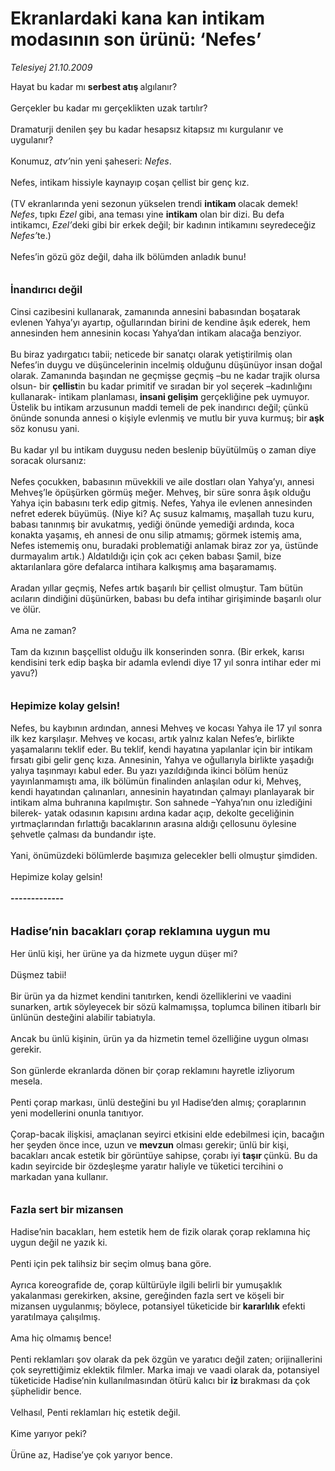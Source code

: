 # Ekranlardaki kana kan intikam modasının son ürünü: ‘Nefes’

*Telesiyej 21.10.2009*

<div class="taraf_structure_2col_1zq">
<div class="margen_n">



 <p>Hayat bu kadar mı <b>serbest atış </b>algılanır? <br/><br/>Gerçekler bu kadar mı gerçeklikten uzak tartılır? <br/><br/>Dramaturji denilen şey bu kadar hesapsız kitapsız mı kurgulanır ve uygulanır? <br/><br/>Konumuz, <i>atv’</i>nin yeni şaheseri: <i>Nefes</i>. <br/><br/>Nefes, intikam hissiyle kaynayıp coşan çellist bir genç kız. <br/><br/>(TV ekranlarında yeni sezonun yükselen trendi <b>intikam </b>olacak demek! <i>Nefes</i>, tıpkı <i>Ezel</i> gibi, ana teması yine <b>intikam</b> olan bir dizi. Bu defa intikamcı, <i>Ezel’</i>deki gibi bir erkek değil; bir kadının intikamını seyredeceğiz <i>Nefes’</i>te.) <br/><br/>Nefes’in gözü göz değil, daha ilk bölümden anladık bunu! <b><br/><br/><br/><font size="3">İnandırıcı değil</font></b> <br/><br/>Cinsi cazibesini kullanarak, zamanında annesini babasından boşatarak evlenen Yahya’yı ayartıp, oğullarından birini de kendine âşık ederek, hem annesinden hem annesinin kocası Yahya’dan intikam alacağa benziyor. <br/><br/>Bu biraz yadırgatıcı tabii; neticede bir sanatçı olarak yetiştirilmiş olan Nefes’in duygu ve düşüncelerinin incelmiş olduğunu düşünüyor insan doğal olarak. Zamanında başından ne geçmişse geçmiş –bu ne kadar trajik olursa olsun- bir <b>çellist</b>in bu kadar primitif ve sıradan bir yol seçerek –kadınlığını kullanarak- intikam planlaması, <b>insani gelişim</b> gerçekliğine pek uymuyor. Üstelik bu intikam arzusunun maddi temeli de pek inandırıcı değil; çünkü önünde sonunda annesi o kişiyle evlenmiş ve mutlu bir yuva kurmuş; bir<b> aşk</b> söz konusu yani. <br/><br/>Bu kadar yıl bu intikam duygusu neden beslenip büyütülmüş o zaman diye soracak olursanız: <br/><br/>Nefes çocukken, babasının müvekkili ve aile dostları olan Yahya’yı, annesi Mehveş’le öpüşürken görmüş meğer. Mehveş, bir süre sonra âşık olduğu Yahya için babasını terk edip gitmiş. Nefes, Yahya ile evlenen annesinden nefret ederek büyümüş. (Niye ki? Aç susuz kalmamış, maşallah tuzu kuru, babası tanınmış bir avukatmış, yediği önünde yemediği ardında, koca konakta yaşamış, eh annesi de onu silip atmamış; görmek istemiş ama, Nefes istememiş onu, buradaki problematiği anlamak biraz zor ya, üstünde durmayalım artık.) Aldatıldığı için çok acı çeken babası Şamil, bize aktarılanlara göre defalarca intihara kalkışmış ama başaramamış. <br/><br/>Aradan yıllar geçmiş, Nefes artık başarılı bir çellist olmuştur. Tam bütün acıların dindiğini düşünürken, babası bu defa intihar girişiminde başarılı olur ve ölür. <br/><br/>Ama ne zaman? <br/><br/>Tam da kızının başçellist olduğu ilk konserinden sonra. (Bir erkek, karısı kendisini terk edip başka bir adamla evlendi diye 17 yıl sonra intihar eder mi yavu?)<b> <br/><br/><br/><font size="3">Hepimize kolay gelsin!</font></b><font size="3"> <br/></font><br/>Nefes, bu kaybının ardından, annesi Mehveş ve kocası Yahya ile 17 yıl sonra ilk kez karşılaşır. Mehveş ve kocası, artık yalnız kalan Nefes’e, birlikte yaşamalarını teklif eder. Bu teklif, kendi hayatına yapılanlar için bir intikam fırsatı gibi gelir genç kıza. Annesinin, Yahya ve oğullarıyla birlikte yaşadığı yalıya taşınmayı kabul eder. Bu yazı yazıldığında ikinci bölüm henüz yayınlanmamıştı ama, ilk bölümün finalinden anlaşılan odur ki, Mehveş, kendi hayatından çalınanları, annesinin hayatından çalmayı planlayarak bir intikam alma buhranına kapılmıştır. Son sahnede –Yahya’nın onu izlediğini bilerek- yatak odasının kapısını ardına kadar açıp, dekolte geceliğinin yırtmaçlarından fırlattığı bacaklarının arasına aldığı çellosunu öylesine şehvetle çalması da bundandır işte. <br/><br/>Yani, önümüzdeki bölümlerde başımıza gelecekler belli olmuştur şimdiden. <br/><br/>Hepimize kolay gelsin!<b> <br/><br/>-------------</b> <br/><br/><br/><font size="4"><strong>Hadise’nin bacakları çorap reklamına uygun mu</strong></font> <br/><br/>Her ünlü kişi, her ürüne ya da hizmete uygun düşer mi? <br/><br/>Düşmez tabii! <br/><br/>Bir ürün ya da hizmet kendini tanıtırken, kendi özelliklerini ve vaadini sunarken, artık söyleyecek bir sözü kalmamışsa, toplumca bilinen itibarlı bir ünlünün desteğini alabilir tabiatıyla. <br/><br/>Ancak bu ünlü kişinin, ürün ya da hizmetin temel özelliğine uygun olması gerekir. <br/><br/>Son günlerde ekranlarda dönen bir çorap reklamını hayretle izliyorum mesela. <br/><br/>Penti çorap markası, ünlü desteğini bu yıl Hadise’den almış; çoraplarının yeni modellerini onunla tanıtıyor. <br/><br/>Çorap-bacak ilişkisi, amaçlanan seyirci etkisini elde edebilmesi için, bacağın her şeyden önce ince, uzun ve <b>mevzun</b> olması gerekir; ünlü bir kişi, bacakları ancak estetik bir görüntüye sahipse, çorabı iyi <b>taşır </b>çünkü. Bu da kadın seyircide bir özdeşleşme yaratır haliyle ve tüketici tercihini o markadan yana kullanır.<b> <br/><br/><br/><font size="3">Fazla sert bir mizansen</font></b> <br/><br/>Hadise’nin bacakları, hem estetik hem de fizik olarak çorap reklamına hiç uygun değil ne yazık ki. <br/><br/>Penti için pek talihsiz bir seçim olmuş bana göre. <br/><br/>Ayrıca koreografide de, çorap kültürüyle ilgili belirli bir yumuşaklık yakalanması gerekirken, aksine, gereğinden fazla sert ve köşeli bir mizansen uygulanmış; böylece, potansiyel tüketicide bir<b> kararlılık</b> efekti yaratılmaya çalışılmış. <br/><br/>Ama hiç olmamış bence! <br/><br/>Penti reklamları şov olarak da pek özgün ve yaratıcı değil zaten; orijinallerini çok seyrettiğimiz eklektik filmler. Marka imajı ve vaadi olarak da, potansiyel tüketicide Hadise’nin kullanılmasından ötürü kalıcı bir <b>iz </b>bırakması da çok şüphelidir bence. <br/><br/>Velhasıl, Penti reklamları hiç estetik değil. <br/><br/>Kime yarıyor peki? <br/><br/>Ürüne az, Hadise’ye çok yarıyor bence.</p>
<br/>
<br/>
<br/>



<br/>


<div id="taraf_not">
</div>

</div>


</div>
